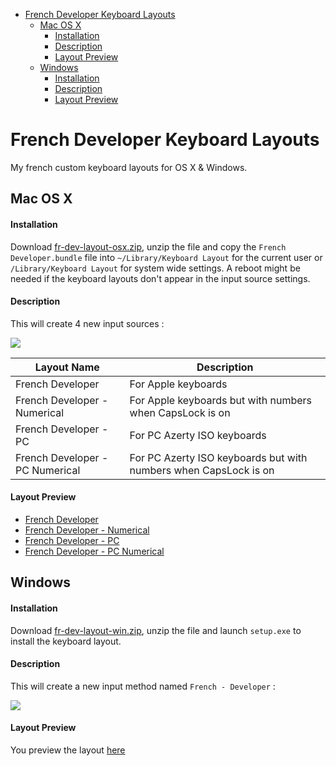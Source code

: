 <!-- START doctoc generated TOC please keep comment here to allow auto update -->
<!-- DON'T EDIT THIS SECTION, INSTEAD RE-RUN doctoc TO UPDATE -->


- [French Developer Keyboard Layouts](#french-developer-keyboard-layouts)
  - [Mac OS X](#mac-os-x)
      - [Installation](#installation)
      - [Description](#description)
      - [Layout Preview](#layout-preview)
  - [Windows](#windows)
      - [Installation](#installation-1)
      - [Description](#description-1)
      - [Layout Preview](#layout-preview-1)

<!-- END doctoc generated TOC please keep comment here to allow auto update -->

# French Developer Keyboard Layouts
My french custom keyboard layouts for OS X & Windows.

## Mac OS X
#### Installation
Download <a href="https://github.com/ahocquet/french-developer-kbd/releases/download/1.0.0/fr-dev-layout-osx.zip">fr-dev-layout-osx.zip</a>, unzip the file and copy the `French Developer.bundle` file into `~/Library/Keyboard Layout` for the current user or `/Library/Keyboard Layout` for system wide settings. A reboot might be needed if the keyboard layouts don't appear in the input source settings.

#### Description

This will create 4 new input sources :

<img src=http://i.imgur.com/nO2XDTU.jpg>

Layout Name | Description
------------ | -------------
French Developer | For Apple keyboards
French Developer - Numerical | For Apple keyboards but with numbers when CapsLock is on
French Developer - PC | For PC Azerty ISO keyboards
French Developer - PC Numerical | For PC Azerty ISO keyboards but with numbers when CapsLock is on

#### Layout Preview

* [French Developer](osx/screenshots/french-developer.md)
* [French Developer - Numerical](osx/screenshots/french-developer-numerical.md)
* [French Developer - PC](osx/screenshots/french-developer-pc.md)
* [French Developer - PC Numerical](osx/screenshots/french-developer-pc-numerical.md)

## Windows
#### Installation

Download <a href="https://github.com/ahocquet/french-developer-kbd/releases/download/1.0.0/fr-dev-layout-win.zip">fr-dev-layout-win.zip</a>, unzip the file and launch `setup.exe` to install the keyboard layout.

#### Description

This will create a new input method named `French - Developer` :

<img src="https://i.imgur.com/lf91C3b.png">

#### Layout Preview

You preview the layout [here](windows/screenshots/README.md)
